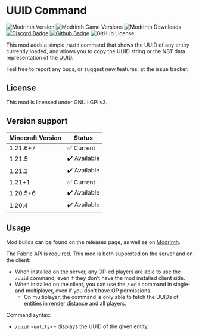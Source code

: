 # UUID Command

![Modrinth Version](https://img.shields.io/modrinth/v/nKBHyafW?logo=modrinth&color=008800)
![Modrinth Game Versions](https://img.shields.io/modrinth/game-versions/nKBHyafW?logo=modrinth&color=008800)
![Modrinth Downloads](https://img.shields.io/modrinth/dt/nKBHyafW?logo=modrinth&color=008800)
[![Discord Badge](https://img.shields.io/badge/chat-discord-%235865f2)](https://discord.gg/CNNkyWRkqm)
[![Github Badge](https://img.shields.io/badge/github-uuidcommand-white?logo=github)](https://github.com/eclipseisoffline/uuidcommand)
![GitHub License](https://img.shields.io/github/license/eclipseisoffline/uuidcommand)

This mod adds a simple `/uuid` command that shows the UUID of any entity currently loaded,
and allows you to copy the UUID string or the NBT data representation of the UUID.

Feel free to report any bugs, or suggest new features, at the issue tracker.

## License

This mod is licensed under GNU LGPLv3.

## Version support

| Minecraft Version | Status       |
|-------------------|--------------|
| 1.21.6+7          | ✅ Current    |
| 1.21.5            | ✔️ Available |
| 1.21.2            | ✔️ Available |
| 1.21+1            | ✅ Current    |
| 1.20.5+6          | ✔️ Available |
| 1.20.4            | ✔️ Available |

## Usage

Mod builds can be found on the releases page, as well as on [Modrinth](https://modrinth.com/mod/uuid-command).

The Fabric API is required. This mod is both supported on the server and on the client:

- When installed on the server, any OP-ed players are able to use the `/uuid` command, even if they don't have the mod installed client side.
- When installed on the client, you can use the `/uuid` command in single- and multiplayer, even if you don't have OP permissions.
  - On multiplayer, the command is only able to fetch the UUIDs of entities in render distance and all players. 

Command syntax:

- `/uuid <entity>` - displays the UUID of the given entity.
